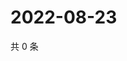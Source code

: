 # 2022-08-23

共 0 条

<!-- BEGIN WEIBO -->
<!-- 最后更新时间 Tue Aug 23 2022 19:01:19 GMT+0800 (China Standard Time) -->

<!-- END WEIBO -->
